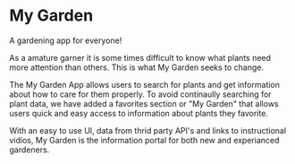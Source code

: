 # My Garden
A gardening app for everyone!

As a amature garner it is some times difficult to know what plants need more attention than others. This is what My Garden seeks to change.

The My Garden App allows users to search for plants and get information about how to care for them properly. To avoid continaully searching
for plant data, we have added a favorites section or "My Garden" that allows users quick and easy access to information about
plants they favorite. 

With an easy to use UI, data from thrid party API's and links to instructional vidios, My Garden is the information portal for both new and experianced gardeners.
